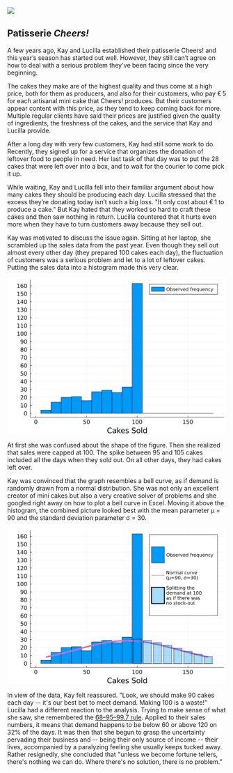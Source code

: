 
![](https://c.pxhere.com/photos/08/40/bake_pastries_pastry_petits_fours_frais_small_oven_chocolate_cream_fruits-1021221.jpg!d)

## Patisserie *Cheers!* 


A few years ago, Kay and Lucilla established their patisserie Cheers! and this year’s season has started out well. However, they still can’t agree on how to deal with a serious problem they've been facing since the very beginning. 

The cakes they make are of the highest quality and thus come at a high price, both for them as producers, and also for their customers, who pay € 5 for each artisanal mini cake that Cheers! produces. But their customers appear content with this price, as they tend to keep coming back for more. Multiple regular clients have said their prices are justified given the quality of ingredients, the freshness of the cakes, and the service that Kay and Lucilla provide.

After a long day with very few customers, Kay had still some work to do. Recently, they signed up for a service that organizes the donation of leftover food to people in need. Her last task of that day was to put the 28 cakes that were left over into a box, and to wait for the courier to come pick it up.

While waiting, Kay and Lucilla fell into their familiar argument about how many cakes they should be producing each day. Lucilla stressed that the excess they’re donating today isn’t such a big loss. "It only cost about € 1 to produce a cake." But Kay hated that they worked so hard to craft these cakes and then saw nothing in return. Lucilla countered that it hurts even more when they have to turn customers away because they sell out.

Kay was motivated to discuss the issue again. Sitting at her laptop, she scrambled up the sales data from the past year. Even though they sell out almost every other day (they prepared 100 cakes each day), the fluctuation of customers was a serious problem and let to a lot of leftover cakes. Putting the sales data into a histogram made this very clear.

![](https://github.com/frankhuettner/newsvendor/blob/main/scenarios/img/cheers_1_story_histogram.svg?raw=true)

At first she was confused about the shape of the figure. Then she realized that sales were capped at 100. The spike between 95 and 105 cakes included all the days when they sold out. On all other days, they had cakes left over.

Kay was convinced that the graph resembles a bell curve, as if demand is randomly drawn from a normal distribution. She was not only an excellent creator of mini cakes but also a very creative solver of problems and she googled right away on how to plot a bell curve in Excel. Moving it above the histogram, the combined picture looked best with the mean parameter μ = 90 and the standard deviation parameter σ = 30.

![](https://github.com/frankhuettner/newsvendor/blob/main/scenarios/img/cheers_1_story_histogram_with_curve.svg?raw=true)

In view of the data, Kay felt reassured. "Look, we should make 90 cakes each day -- it's our best bet to meet demand. Making 100 is a waste!" Lucilla had a different reaction to the analysis. Trying to make sense of what she saw, she remembered the [68–95–99.7 rule](https://en.wikipedia.org/wiki/68%E2%80%9395%E2%80%9399.7_rule). Applied to their sales numbers, it means that demand happens to be below 60 or above 120 on 32% of the days. It was then that she begun to grasp the uncertainty pervading their business and -- being their only source of income -- their lives, accompanied by a paralyzing feeling she usually keeps tucked away. Rather resignedly, she concluded that "unless we become fortune tellers, there's nothing we can do. Where there's no solution, there is no problem."
